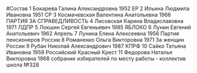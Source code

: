 #Состав
1 Бокарева Галина Александровна 1952 ЕР
2 Ильина Людмила Ивановна 1951 СР
3 Космачевская Валентина Анатольевна 1966 ПАРТИЯ ЗА СПРАВЕДЛИВОСТЬ
4 Лисовская Карина Владиславовна 1971 ЛДПР
5 Локшин Сергей Евгеньевич 1985 ЯБЛОКО
6 Лунин Евгений Анатольевич 1962 Апрель
7 Лунина Елена Алексеевна 1956 Партия пенсионеров России
8 Романенко Ольга Викторовна 1971 За женщин России
9 Рубан Николай Александрович 1987 КПРФ
10 Сайко Татьяна Ивановна 1959 Российский Красный Крест
11 Федорова Наталья Викторовна 1968 собрание избирателей по месту работы - коллектив школа №328
